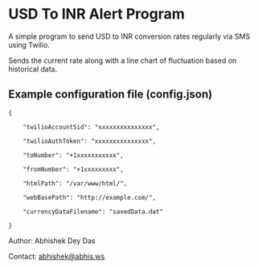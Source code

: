 USD To INR Alert Program
========================

A simple program to send USD to INR conversion rates regularly via SMS using Twilio.

Sends the current rate along with a line chart of fluctuation based on historical data.


Example configuration file (config.json)
-----------------------------------------

	{

    	"twilioAccountSid": "xxxxxxxxxxxxxxx",
    
    	"twilioAuthToken": "xxxxxxxxxxxxxxx",
    
    	"toNumber": "+1xxxxxxxxxxx",
    
    	"fromNumber": "+1xxxxxxxxx",
    
    	"htmlPath": "/var/www/html/",
    
    	"webBasePath": "http://example.com/",
    
    	"currencyDataFilename": "savedData.dat"
    
	}

Author: Abhishek Dey Das

Contact: abhishek@abhis.ws